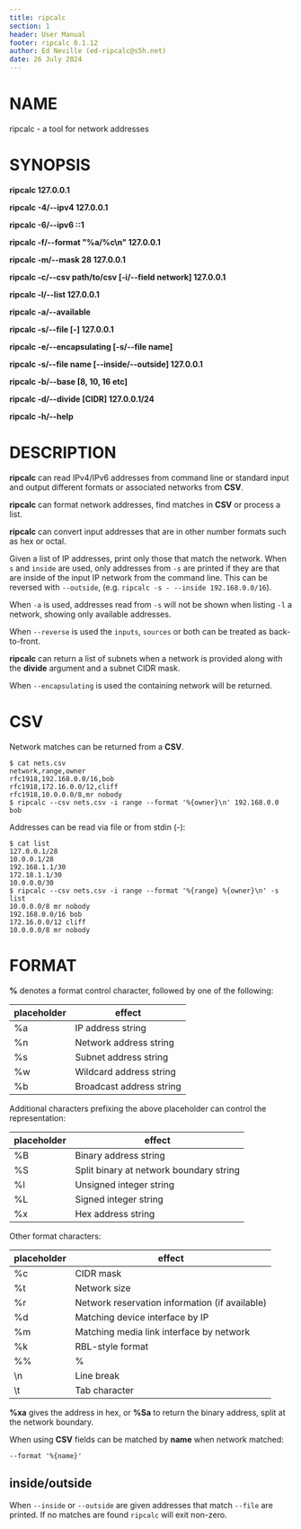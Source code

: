 ```yaml
---
title: ripcalc
section: 1
header: User Manual
footer: ripcalc 0.1.12
author: Ed Neville (ed-ripcalc@s5h.net)
date: 26 July 2024
---
```


# NAME

ripcalc - a tool for network addresses

# SYNOPSIS

**ripcalc 127.0.0.1**

**ripcalc -4/--ipv4 127.0.0.1**

**ripcalc -6/--ipv6 ::1**

**ripcalc -f/--format "%a/%c\n" 127.0.0.1**

**ripcalc -m/--mask 28 127.0.0.1**

**ripcalc -c/--csv path/to/csv [-i/--field network] 127.0.0.1**

**ripcalc -l/--list 127.0.0.1**

**ripcalc -a/--available**

**ripcalc -s/--file [-] 127.0.0.1**

**ripcalc -e/--encapsulating [-s/--file name]**

**ripcalc -s/--file name [--inside/--outside] 127.0.0.1**

**ripcalc -b/--base [8, 10, 16 etc]**

**ripcalc -d/--divide [CIDR] 127.0.0.1/24**

**ripcalc -h/--help**


# DESCRIPTION

**ripcalc** can read IPv4/IPv6 addresses from command line or standard input and output different formats or associated networks from **CSV**.

**ripcalc** can format network addresses, find matches in **CSV** or process a list.

**ripcalc** can convert input addresses that are in other number formats such as hex or octal.

Given a list of IP addresses, print only those that match the network. When `s` and `inside` are used, only addresses from `-s` are printed if they are that are inside of the input IP network from the command line. This can be reversed with `--outside`, (e.g. `ripcalc -s - --inside 192.168.0.0/16`).

When `-a` is used, addresses read from `-s` will not be shown when listing `-l` a network, showing only available addresses.

When `--reverse` is used the `inputs`, `sources` or both can be treated as back-to-front.

**ripcalc** can return a list of subnets when a network is provided along with the **divide** argument and a subnet CIDR mask.

When `--encapsulating` is used the containing network will be returned.

# CSV

Network matches can be returned from a **CSV**.

    $ cat nets.csv
    network,range,owner
    rfc1918,192.168.0.0/16,bob
    rfc1918,172.16.0.0/12,cliff
    rfc1918,10.0.0.0/8,mr nobody
    $ ripcalc --csv nets.csv -i range --format '%{owner}\n' 192.168.0.0
    bob

Addresses can be read via file or from stdin (-):

    $ cat list
    127.0.0.1/28
    10.0.0.1/28
    192.168.1.1/30
    172.18.1.1/30
    10.0.0.0/30
    $ ripcalc --csv nets.csv -i range --format '%{range} %{owner}\n' -s list
    10.0.0.0/8 mr nobody
    192.168.0.0/16 bob
    172.16.0.0/12 cliff
    10.0.0.0/8 mr nobody

# FORMAT

**%** denotes a format control character, followed by one of the following:

| placeholder | effect |
|-------------|--------|
| %a          | IP address string |
| %n          | Network address string |
| %s          | Subnet address string |
| %w          | Wildcard address string |
| %b          | Broadcast address string |

Additional characters prefixing the above placeholder can control the representation:

| placeholder | effect |
|-------------|--------|
| %B          | Binary address string |
| %S          | Split binary at network boundary string |
| %l          | Unsigned integer string |
| %L          | Signed integer string |
| %x          | Hex address string |

Other format characters:

| placeholder | effect |
|-------------|--------|
| %c          | CIDR mask |
| %t          | Network size |
| %r          | Network reservation information (if available) |
| %d          | Matching device interface by IP |
| %m          | Matching media link interface by network |
| %k          | RBL-style format |
| %%          | % |
| \n          | Line break |
| \t          | Tab character |

**%xa** gives the address in hex, or **%Sa** to return the binary address, split at the network boundary.

When using **CSV** fields can be matched by **name** when network matched:

    --format '%{name}'

## inside/outside

When `--inside` or `--outside` are given addresses that match `--file` are printed. If no matches are found `ripcalc` will exit non-zero.


